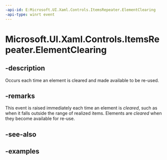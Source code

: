 ```yaml
---
-api-id: E:Microsoft.UI.Xaml.Controls.ItemsRepeater.ElementClearing
-api-type: winrt event
---
```


# Microsoft.UI.Xaml.Controls.ItemsRepeater.ElementClearing

<!--
public event Windows.Foundation.TypedEventHandler<Microsoft.UI.Xaml.Controls.ItemsRepeater,Microsoft.UI.Xaml.Controls.ItemsRepeaterElementClearingEventArgs> ElementClearing;
-->

## -description

Occurs each time an element is cleared and made available to be re-used.

## -remarks

This event is raised immediately each time an element is _cleared_, such as  when it falls outside the range of realized items. Elements are _cleared_ when they become available for re-use.

## -see-also

## -examples

